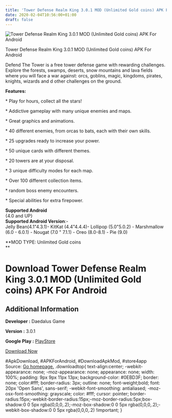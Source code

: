```yaml
---
title: 'Tower Defense Realm King 3.0.1 MOD (Unlimited Gold coins) APK For Android'
date: 2020-02-04T10:56:00+01:00
draft: false
---
```


![Tower Defense Realm King 3.0.1 MOD (Unlimited Gold coins) APK For Android](https://i1.wp.com/apkhome.net/wp-content/uploads/2020/02/Tower-Defense-Realm-King-3.0.1-MOD-Unlimited-Gold-coins.png "Tower Defense Realm King 3.0.1 MOD (Unlimited Gold coins) APK For Android")

  

Tower Defense Realm King 3.0.1 MOD (Unlimited Gold coins) APK For Android

Defend The Tower is a free tower defense game with rewarding challenges. Explore the forests, swamps, deserts, snow mountains and lava fields where you will face a war against: orcs, goblins, magic, kingdoms, pirates, knights, wizards and d other challenges on the ground.

**Features:**

\* Play for hours, collect all the stars!

\* Addictive gameplay with many unique enemies and maps.

\* Great graphics and animations.

\* 40 different enemies, from orcas to bats, each with their own skills.

\* 25 upgrades ready to increase your power.

\* 50 unique cards with different themes.

\* 20 towers are at your disposal.

\* 3 unique difficulty modes for each map.

\* Over 100 different collection items.

\* random boss enemy encounters.

\* Special abilities for extra firepower.

**Supported Android**  
{4.0 and UP}  
**Supported Android Version**:-  
Jelly Bean(4.1"4.3.1)- KitKat (4.4"4.4.4)- Lollipop (5.0"5.0.2) - Marshmallow (6.0 - 6.0.1) - Nougat (7.0 " 7.1.1) - Oreo (8.0-8.1) - Pie (9.0)

**MOD TYPE: Unlimited Gold coins  
**

Download Tower Defense Realm King 3.0.1 MOD (Unlimited Gold coins) APK For Android
==================================================================================

Additional Information
----------------------

**Developer :** Daedalus Game

**Version :** 3.0.1

**Google Play :** [PlayStore](https://play.google.com/store/apps/details?id=com.daedalusgames.defendthetower)

  

[Download Now](https://store4app.co/post/tower-defense-realm-king-3-0-1-mod-unlimited-gold-coins-apk-for-android_1580809546)

  
#ApkDownload, #APKForAndroid, #DownloadApkMod, #store4app  
Source: [Go homepage.](https://store4app.co/post/tower-defense-realm-king-3-0-1-mod-unlimited-gold-coins-apk-for-android_1580809546) .downloadtop{ text-align:center; -webkit-appearance: none; -moz-appearance: none; appearance: none; width: 100%; padding: 9px 9px 11px 13px; background-color: #0EBD3F; border: none; color:#fff; border-radius: 3px; outline: none; font-weight;bold; font: 20px 'Open Sans', sans-serif; -webkit-font-smoothing: antialiased; -moz-osx-font-smoothing: grayscale; color: #fff; cursor: pointer; border-radius:15px;-webkit-border-radius:15px;-moz-border-radius:5px;box-shadow:0 0 5px rgba(0,0,0,.2);-moz-box-shadow:0 0 5px rgba(0,0,0,.2);-webkit-box-shadow:0 0 5px rgba(0,0,0,.2) !important; }